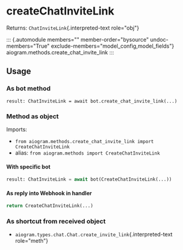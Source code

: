 # createChatInviteLink

Returns: `ChatInviteLink`{.interpreted-text role="obj"}

::: {.automodule members="" member-order="bysource" undoc-members="True" exclude-members="model_config,model_fields"}
aiogram.methods.create_chat_invite_link
:::

## Usage

### As bot method

``` 
result: ChatInviteLink = await bot.create_chat_invite_link(...)
```

### Method as object

Imports:

-   `from aiogram.methods.create_chat_invite_link import CreateChatInviteLink`
-   alias: `from aiogram.methods import CreateChatInviteLink`

#### With specific bot

``` python
result: ChatInviteLink = await bot(CreateChatInviteLink(...))
```

#### As reply into Webhook in handler

``` python
return CreateChatInviteLink(...)
```

### As shortcut from received object

-   `aiogram.types.chat.Chat.create_invite_link`{.interpreted-text
    role="meth"}
